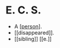 # E. C. S.

- A [[person]].
- [[disappeared]].
- [[sibling]] [[e.]]


[//begin]: # "Autogenerated link references for markdown compatibility"
[person]: person "Person"
[//end]: # "Autogenerated link references"